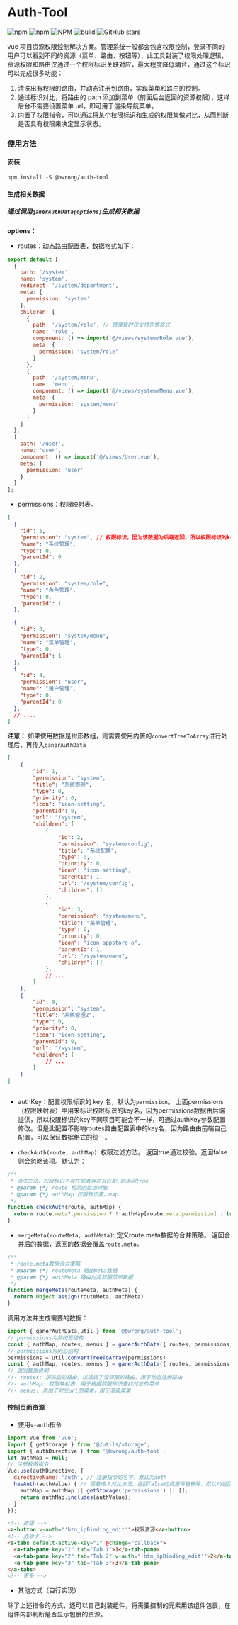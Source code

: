 # Auth-Tool

![npm](https://img.shields.io/npm/dt/@bwrong/auth-tool)
![npm](https://img.shields.io/npm/v/@bwrong/auth-tool)
![NPM](https://img.shields.io/npm/l/@bwrong/auth-tool)
![build](https://api.travis-ci.org/BWrong/auth-tool.svg?branch=master)
![GitHub stars](https://img.shields.io/github/stars/bwrong/auth-tool?style=social)

vue 项目资源权限控制解决方案。管理系统一般都会包含权限控制，登录不同的用户可以看到不同的资源（菜单、路由、按钮等），此工具封装了权限处理逻辑，资源权限和路由仅通过一个权限标识关联对应，最大程度降低耦合，通过这个标识可以完成很多功能：

1. 清洗出有权限的路由，并动态注册到路由，实现菜单和路由的控制。
2. 通过标识对比，将路由的 path 添加到菜单（前面后台返回的资源权限），这样后台不需要设置菜单 url，即可用于渲染导航菜单。
3. 内置了权限指令，可以通过将某个权限标识和生成的权限集做对比，从而判断是否具有权限来决定显示状态。

### 使用方法
#### 安装
```shell
npm install -S @bwrong/auth-tool
```
#### 生成相关数据

##### 通过调用`ganerAuthData(options)`生成相关数据

**options：**

- routes：动态路由配置表，数据格式如下：

```js
export default [
  {
    path: '/system',
    name: 'system',
    redirect: '/system/department',
    meta: {
      permission: 'system'
    },
    children: [
      {
        path: '/system/role', // 路径暂时仅支持完整格式
        name: 'role',
        component: () => import('@/views/system/Role.vue'),
        meta: {
          permission: 'system/role'
        }
      },
      {
        path: '/system/menu',
        name: 'menu',
        component: () => import('@/views/system/Menu.vue'),
        meta: {
          permission: 'system/menu'
        }
      }
    ]
  },
  {
    path: '/user',
    name: 'user',
    component: () => import('@/views/User.vue'),
    meta: {
      permission: 'user'
    }
  }
];
```

- permissions：权限映射表。

```json
[
  {
    "id": 1,
    "permission": "system", // 权限标识，因为该数据为后端返回，所以权限标识的key，不同项目可能会不一样，所以提供下面authKey的参数用来配置key名
    "name": "系统管理",
    "type": 0,
    "parentId": 0
  },
  {
    "id": 2,
    "permission": "system/role",
    "name": "角色管理",
    "type": 0,
    "parentId": 1
  },

  {
    "id": 3,
    "permission": "system/menu",
    "name": "菜单管理",
    "type": 0,
    "parentId": 1
  },
  {
    "id": 4,
    "permission": "user",
    "name": "用户管理",
    "type": 0,
    "parentId": 0
  },
  // ....
]
```

**注意：**
如果使用数据是树形数组，则需要使用内置的`convertTreeToArray`进行处理后，再传入`ganerAuthData`
```json
[
    {
        "id": 1,
        "permission": "system",
        "title": "系统管理",
        "type": 0,
        "priority": 0,
        "icon": "icon-setting",
        "parentId": 0,
        "url": "/system",
        "children": [
            {
                "id": 2,
                "permission": "system/config",
                "title": "系统配置",
                "type": 0,
                "priority": 0,
                "icon": "icon-setting",
                "parentId": 1,
                "url": "/system/config",
                "children": []
            },
            {
                "id": 3,
                "permission": "system/menu",
                "title": "菜单管理",
                "type": 0,
                "priority": 0,
                "icon": "icon-appstore-o",
                "parentId": 1,
                "url": "/system/menu",
                "children": []
            },
            // ...
        ]
    },
    {
        "id": 9,
        "permission": "system",
        "title": "系统管理2",
        "type": 0,
        "priority": 0,
        "icon": "icon-setting",
        "parentId": 0,
        "url": "/system",
        "children": [
            // ...
        ]
    }
]
```
```

```

- authKey：配置权限标识的 key 名，默认为`permission`。
上面permissions（权限映射表）中用来标识权限标识的key名，因为permissions数据由后端提供，所以权限标识的key不同项目可能会不一样，可通过authKey参数配置修改。但是此配置不影响routes路由配置表中的key名，因为路由由前端自己配置，可以保证数据格式的统一。

- `checkAuth(route, authMap)`: 权限过滤方法。
返回true通过校验，返回false则会忽略该项。默认为：
```js
/**
 * 清洗方法，权限标识不存在或者存在且匹配,则返回true
 * @param {*} route 检测的路由对象
 * @param {*} authMap 权限标识表，map
 */
function checkAuth(route, authMap) {
  return route.meta?.permission ? !!authMap[route.meta.permission] : true;
}
```
- `mergeMeta(routeMeta, authMeta)`: 定义route.meta数据的合并策略。
返回合并后的数据，返回的数据会覆盖`route.meta`。
```js
/**
 * route.meta数据合并策略
 * @param {*} routeMeta 路由meta数据
 * @param {*} authMeta 路由对应权限菜单数据
 */
function mergeMeta(routeMeta, authMeta) {
  return Object.assign(routeMeta, authMeta)
}
```

调用方法并生成需要的数据：
```js
import { ganerAuthData,util } from '@bwrong/auth-tool';
// permissions为非树形结构
const { authMap, routes, menus } = ganerAuthData({ routes, permissions, authKey: 'permission' });
// permissions为树形结构
permissions = util.convertTreeToArray(permissions)
const { authMap, routes, menus } = ganerAuthData({ routes, permissions, authKey: 'permission' });
// 返回数据说明
//- routes: 清洗后的路由，过滤调了没权限的路由，用于动态注册路由
//- authMap: 权限映射表，用于根据权限标识查找对应的菜单
//- menus: 添加了对应url的菜单，用于渲染菜单
```

#### 控制页面资源

- 使用`v-auth`指令

```js
import Vue from 'vue';
import { getStorage } from '@/utils/storage';
import { authDirective } from '@bwrong/auth-tool';
let authMap = null;
// 注册权限指令
Vue.use(authDirective, {
  directiveName: 'auth', // 注册指令的名字，默认为auth
  hasAuth(authValue) { // 需要传入对比方法，返回false的资源将被移除，默认均返回true，不过滤
    authMap = authMap || getStorage('permissions') || [];
    return authMap.includes(authValue);
  }
});
```

```html
<!-- 按钮 -->
<a-button v-auth="'btn_ipBinding_edit'">权限资源</a-button>
<!-- 选项卡 -->
<a-tabs default-active-key="1" @change="callback">
  <a-tab-pane key="1" tab="Tab 1">1</a-tab-pane>
  <a-tab-pane key="2" tab="Tab 2" v-auth="'btn_ipBinding_edit'">2</a-tab-pane>
  <a-tab-pane key="3" tab="Tab 3">3</a-tab-pane>
</a-tabs>
<!-- 更多 -->
```
- 其他方式（自行实现）

除了上述指令的方式，还可以自己封装组件，将需要控制的元素用该组件包裹，在组件内部判断是否显示包裹的资源。
